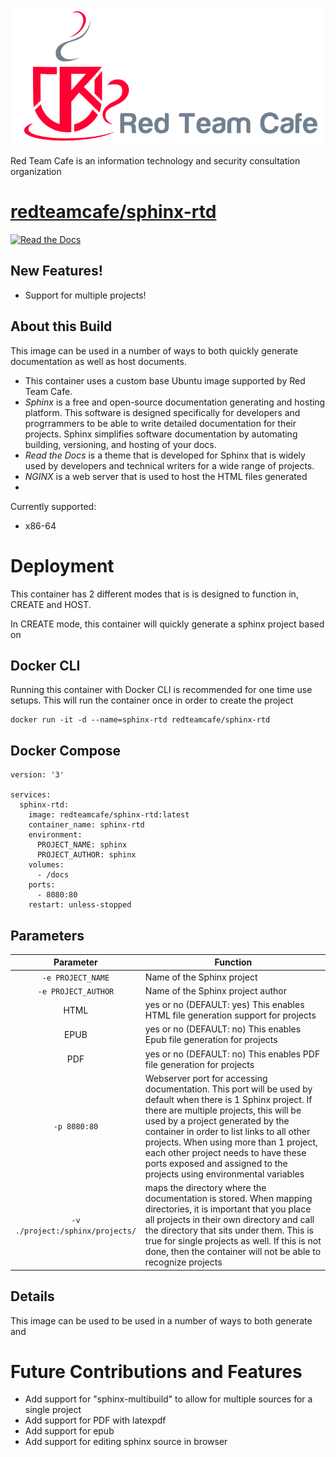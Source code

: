 [![redteamcafe.com](https://github.com/redteamcafe/docker-temp/raw/main/redteamcafe-logo.png)](https://redteamcafe.com)

Red Team Cafe is an information technology and security consultation organization



# [redteamcafe/sphinx-rtd](https://github.com/redteamcafe/docker-sphinx-rtd)

[![Read the Docs](https://read-the-docs-guidelines.readthedocs-hosted.com/_downloads/731c436d154e84ae4d3c2430d62c6020/logo-wordmark-dark.svg)](https://readthedocs.org/)


## New Features!
* Support for multiple projects!

## About this Build

This image can be used in a number of ways to both quickly generate documentation as well as host documents.


* This container uses a custom base Ubuntu image supported by Red Team Cafe.
* *Sphinx* is a free and open-source documentation generating and hosting platform. This software is designed specifically for developers and progrrammers to be able to write detailed documentation for their projects. Sphinx simplifies software documentation by automating building, versioning, and hosting of your docs. 
* *Read the Docs* is a theme that is developed for Sphinx that is widely used by developers and technical writers for a wide range of projects.
* *NGINX* is a web server that is used to host the HTML files generated 
* 

Currently supported:
* x86-64

# Deployment

This container has 2 different modes that is is designed to function in, CREATE and HOST.

In CREATE mode, this container will quickly generate a sphinx project based on 

## Docker CLI


Running this container with Docker CLI is recommended for one time use setups. This will run the container once in order to create the project

```
docker run -it -d --name=sphinx-rtd redteamcafe/sphinx-rtd
```

## Docker Compose



```
version: '3'

services:
  sphinx-rtd:
    image: redteamcafe/sphinx-rtd:latest
    container_name: sphinx-rtd
    environment:
      PROJECT_NAME: sphinx
      PROJECT_AUTHOR: sphinx
    volumes:
      - /docs
    ports:
      - 8080:80
    restart: unless-stopped
```
## Parameters
| Parameter | Function |
| :----: | --- |
| `-e PROJECT_NAME` | Name of the Sphinx project |
| `-e PROJECT_AUTHOR` | Name of the Sphinx project author |
|HTML| yes or no (DEFAULT: yes) This enables HTML file generation support for projects|
|EPUB| yes or no (DEFAULT: no) This enables Epub file generation for projects|
|PDF| yes or no (DEFAULT: no) This enables PDF file generation for projects|
| `-p 8080:80` | Webserver port for accessing documentation. This port will be used by default when there is 1 Sphinx project. If there are multiple projects, this will be used by a project generated by the container in order to list links to all other projects. When using more than 1 project, each other project needs to have these ports exposed and assigned to the projects using environmental variables |
| `-v ./project:/sphinx/projects/` | maps the directory where the documentation is stored. When mapping directories, it is important that you place all projects in their own directory and call the directory that sits under them. This is true for single projects as well. If this is not done, then the container will not be able to recognize projects |

## Details

This image can be used to be used in a number of ways to both generate and 

# Future Contributions and Features
* Add support for "sphinx-multibuild" to allow for multiple sources for a single project
* Add support for PDF with latexpdf
* Add support for epub
* Add support for editing sphinx source in browser



